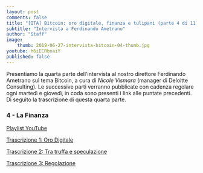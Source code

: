 ```yaml
---
layout: post
comments: false
title: "[ITA] Bitcoin: oro digitale, finanza e tulipani (parte 4 di 11)"
subtitle: "Intervista a Ferdinando Ametrano"
author: "Staff"
image:
    thumb: 2019-06-27-intervista-bitcoin-04-thumb.jpg
youtube: h6iECRbnaiY
published: false
---
```


Presentiamo la quarta parte dell'intervista al nostro direttore Ferdinando Ametrano sul tema Bitcoin, a cura di *Nicole Vismara* (manager di Deloitte Consulting). Le successive parti verranno pubblicate con cadenza regolare ogni martedì e giovedì, in coda sono presenti i link alle puntate precedenti. Di seguito la trascrizione di questa quarta parte.

### 4 - La Finanza

[Playlist YouTube](https://www.youtube.com/playlist?list=PLTLa2tRY91LKw5CrWIFFeIws08Sr7q-jC)

[Trascrizione 1: Oro Digitale](https://dgi.io/2019/06/17/intervista-bitcoin-01.html)

[Trascrizione 2: Tra truffa e speculazione](https://dgi.io/2019/06/20/intervista-bitcoin-02.html)

[Trascrizione 3: Regolazione](https://dgi.io/2019/06/25/intervista-bitcoin-03.html)
